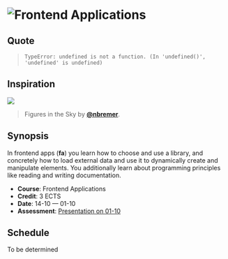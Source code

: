 # ![Frontend Applications][banner]

## Quote

> ```text
> TypeError: undefined is not a function. (In 'undefined()', 'undefined' is undefined)
> ```

## Inspiration

[![][inspiration-cover]][inspiration-link]

> Figures in the Sky by [**@nbremer**][inspiration-author].

## Synopsis

In frontend apps (**fa**) you learn how to choose and use a library, and concretely how
to load external data and use it to dynamically create and manipulate elements.  You additionally learn about
programming principles like reading and writing documentation.

*   **Course**: Frontend Applications
*   **Credit**: 3 ECTS
*   **Date**: 14-10 — 01-10
*   **Assessment**: [Presentation on 01-10][assessment]

## Schedule

To be determined

[banner]: https://cdn.jsdelivr.net/gh/cmda-tt/logo@6b810afa/banner-frontend-applications.svg

[inspiration-cover]: ../images/figures-in-the-sky.jpg

[inspiration-link]: http://www.datasketch.es/may/code/nadieh/

[inspiration-author]: https://github.com/nbremer

[assessment]: ./assessment.md